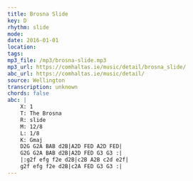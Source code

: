```yaml
---
title: Brosna Slide
key: D
rhythm: slide
mode: 
date: 2016-01-01
location:
tags:
mp3_file: /mp3/brosna-slide.mp3
mp3_url: https://comhaltas.ie/music/detail/brosna_slide/
abc_url: https://comhaltas.ie/music/detail/
source: Wellington
transcription: unknown
chords: false
abc: |
    X: 1
    T: The Brosna
    R: slide
    M: 12/8
    L: 1/8
    K: Gmaj
    D2G G2A BAB d2B|A2D FED A2D FED|
    G2G G2A BAB d2B|A2D FED G3 G3 :|
    |:g2f efg f2e d2B|c2B A2B c2d e2f|
    g2f efg f2e d2B|c2A FED G3 G3 :|
---
```


